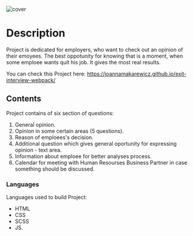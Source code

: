 ![cover](https://joannamakarewicz.github.io/exit-interview-webpack/exit-interview.png)
# Description

Project is dedicated for employers, who want to check out an opinion of their emoyees. The best oppotunity for knowing that is a moment, when some emploee wants quit his job. It gives the most real results.

You can check this Project here: https://joannamakarewicz.github.io/exit-interview-webpack/

## Contents

Project contains of six section of questions:

1. General opinion.
2. Opinion in some certain areas (5 questions).
3. Reason of emploees's decision.
4. Additional question which gives general oportunity for expressing opinion - text area.
5. Information about emploee for better analyses process.
6. Calendar for meeting with Human Resourses Business Partner in case something should be discussed.

### Languages

Languages used to build Project: 
- HTML 
- CSS 
- SCSS 
- JS.
